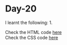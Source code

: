 # Day-20


I learnt the following:
1. 

Check the HTML code [here](./.html)  
Check the CSS code [here](./.css)